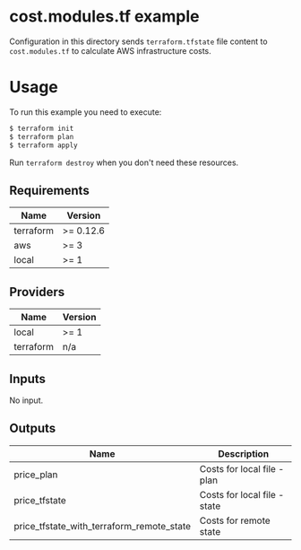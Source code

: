 # cost.modules.tf example

Configuration in this directory sends `terraform.tfstate` file content to `cost.modules.tf` to calculate AWS infrastructure costs.

# Usage

To run this example you need to execute:

```bash
$ terraform init
$ terraform plan
$ terraform apply
```

Run `terraform destroy` when you don't need these resources.

<!-- BEGINNING OF PRE-COMMIT-TERRAFORM DOCS HOOK -->
## Requirements

| Name | Version |
|------|---------|
| terraform | >= 0.12.6 |
| aws | >= 3 |
| local | >= 1 |

## Providers

| Name | Version |
|------|---------|
| local | >= 1 |
| terraform | n/a |

## Inputs

No input.

## Outputs

| Name | Description |
|------|-------------|
| price\_plan | Costs for local file - plan |
| price\_tfstate | Costs for local file - state |
| price\_tfstate\_with\_terraform\_remote\_state | Costs for remote state |

<!-- END OF PRE-COMMIT-TERRAFORM DOCS HOOK -->
